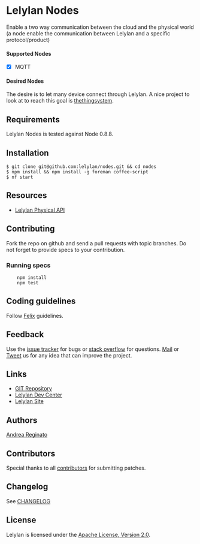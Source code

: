 # Lelylan Nodes

Enable a two way communication between the cloud and the physical world
(a node enable the communication between Lelylan and a specific protocol/product)

#### Supported Nodes

- [x] MQTT

#### Desired Nodes

The desire is to let many device connect through Lelylan. A nice project to look at to reach this goal is [thethingsystem](http://thethingsystem.com/dev/supported-things.html).


## Requirements

Lelylan Nodes is tested against Node 0.8.8.


## Installation

    $ git clone git@github.com:lelylan/nodes.git && cd nodes
    $ npm install && npm install -g foreman coffee-script
    $ nf start


## Resources

* [Lelylan Physical API](http://dev.lelylan.com/api#api-physical)


## Contributing

Fork the repo on github and send a pull requests with topic branches.
Do not forget to provide specs to your contribution.


### Running specs

        npm install
        npm test


## Coding guidelines

Follow [Felix](http://nodeguide.com/style.html) guidelines.


## Feedback

Use the [issue tracker](http://github.com/lelylan/nodes/issues) for bugs or [stack overflow](http://stackoverflow.com/questions/tagged/lelylan) for questions.
[Mail](mailto:dev@lelylan.com) or [Tweet](http://twitter.com/lelylan) us for any idea that can improve the project.


## Links

* [GIT Repository](http://github.com/lelylan/nodes)
* [Lelylan Dev Center](http://dev.lelylan.com)
* [Lelylan Site](http://lelylan.com)


## Authors

[Andrea Reginato](https://www.linkedin.com/in/andreareginato)


## Contributors

Special thanks to all [contributors](https://github.com/lelylan/nodes/contributors)
for submitting patches.


## Changelog

See [CHANGELOG](https://github.com/lelylan/nodes/blob/master/CHANGELOG.md)


## License

Lelylan is licensed under the [Apache License, Version 2.0](http://www.apache.org/licenses/LICENSE-2.0).
